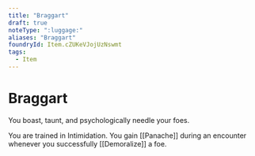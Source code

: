 ```yaml
---
title: "Braggart"
draft: true
noteType: ":luggage:"
aliases: "Braggart"
foundryId: Item.cZUKeVJojUzNswmt
tags:
  - Item
---
```


# Braggart

You boast, taunt, and psychologically needle your foes.

You are trained in Intimidation. You gain [[Panache]] during an encounter whenever you successfully [[Demoralize]] a foe.
